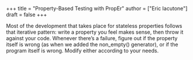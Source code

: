 +++
title = "Property-Based Testing with PropEr"
author = ["Eric Iacutone"]
draft = false
+++

Most of the development that takes place for stateless properties follows that iterative pattern: write a property you feel makes sense, then throw it against your code. Whenever there’s a failure, figure out if the property itself is wrong (as when we added the non_empty() generator), or if the program itself is wrong. Modify either according to your needs.
